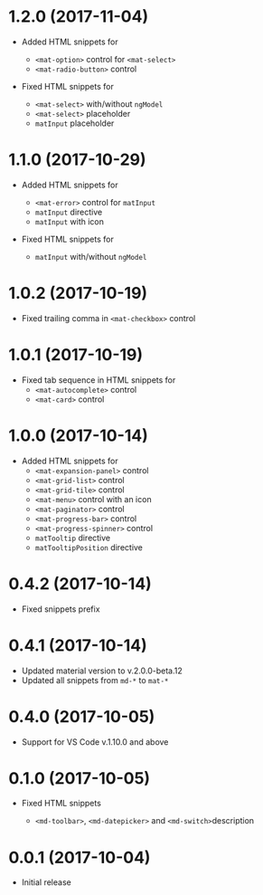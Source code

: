 <a name="1.2.0"></a>

# 1.2.0 (2017-11-04)

* Added HTML snippets for

  * `<mat-option>` control for `<mat-select>`
  * `<mat-radio-button>` control

* Fixed HTML snippets for
  * `<mat-select>` with/without `ngModel`
  * `<mat-select>` placeholder
  * `matInput` placeholder

<a name="1.1.0"></a>

# 1.1.0 (2017-10-29)

* Added HTML snippets for

  * `<mat-error>` control for `matInput`
  * `matInput` directive
  * `matInput` with icon

* Fixed HTML snippets for
  * `matInput` with/without `ngModel`

<a name="1.0.2"></a>

# 1.0.2 (2017-10-19)

* Fixed trailing comma in `<mat-checkbox>` control

<a name="1.0.1"></a>

# 1.0.1 (2017-10-19)

* Fixed tab sequence in HTML snippets for
  * `<mat-autocomplete>` control
  * `<mat-card>` control

<a name="1.0.0"></a>

# 1.0.0 (2017-10-14)

* Added HTML snippets for
  * `<mat-expansion-panel>` control
  * `<mat-grid-list>` control
  * `<mat-grid-tile>` control
  * `<mat-menu>` control with an icon
  * `<mat-paginator>` control
  * `<mat-progress-bar>` control
  * `<mat-progress-spinner>` control
  * `matTooltip` directive
  * `matTooltipPosition` directive

<a name="0.4.2"></a>

# 0.4.2 (2017-10-14)

* Fixed snippets prefix

<a name="0.4.1"></a>

# 0.4.1 (2017-10-14)

* Updated material version to v.2.0.0-beta.12
* Updated all snippets from `md-*` to `mat-*`

<a name="0.4.0"></a>

# 0.4.0 (2017-10-05)

* Support for VS Code v.1.10.0 and above

<a name="0.1.0"></a>

# 0.1.0 (2017-10-05)

* Fixed HTML snippets

  * `<md-toolbar>`, `<md-datepicker>` and `<md-switch>`description

<a name="0.0.1"></a>

# 0.0.1 (2017-10-04)

* Initial release
